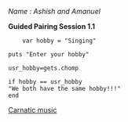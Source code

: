 *Name : Ashish and Amanuel*

**Guided Pairing Session 1.1**

 		var hobby = "Singing"

    puts "Enter your hobby"

    usr_hobby=gets.chomp

    if hobby == usr_hobby
    "We both have the same hobby!!!"
    end

[Carnatic music](https://en.wikipedia.org/wiki/Carnatic_music#Origins.2C_sources_and_history)

